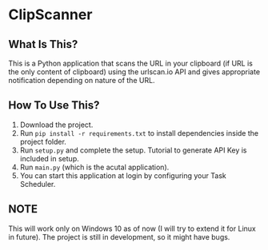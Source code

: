 # ClipScanner

What Is This?
-------------

This is a Python application that scans the URL in your clipboard (if URL is the only content of clipboard) using the urlscan.io API and gives appropriate notification depending on nature of the URL.


How To Use This?
----------------

1. Download the project.
2. Run `pip install -r requirements.txt` to install dependencies inside the project folder.
3. Run `setup.py` and complete the setup. Tutorial to generate API Key is included in setup.
4. Run `main.py` (which is the acutal application).
5. You can start this application at login by configuring your Task Scheduler.


NOTE
----

This will work only on Windows 10 as of now (I will try to extend it for Linux in future).
The project is still in development, so it might have bugs.
